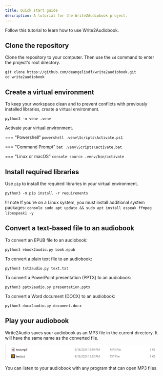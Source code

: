 ```yaml
---
title: Quick start guide
description: A tutorial for the Write2Audiobook project.
---
```


Follow this tutorial to learn how to use Write2Audiobook.

## Clone the repository

Clone the repository to your computer. Then use the `cd` command to enter the project's root directory.

```console
git clone https://github.com/deangelisdf/write2audiobook.git
cd write2audiobook
```

## Create a virtual environment

To keep your workspace clean and to prevent conflicts with previously installed libraries, create a virtual environment.

```console
python3 -m venv .venv
```

Activate your virtual environment.

=== "Powershell"
    ```powershell
    .venv\Scripts\Activate.ps1
    ```

=== "Command Prompt"
    ```bat
    .venv\Scripts\activate.bat
    ```

=== "Linux or macOS"
    ```console
    source .venv/bin/activate
    ```

## Install required libraries

Use `pip` to install the required libraries in your virtual environment.

```console
python3 -m pip install -r requirements
```

!!! note
    If you're on a Linux system, you must install additional system packages:
    ```console
    sudo apt update && sudo apt install espeak ffmpeg libespeak1 -y
    ```

## Convert a text-based file to an audiobook

To convert an EPUB file to an audiobook:

```console
python3 ebook2audio.py book.epub
```

To convert a plain text file to an audiobook:

```console
python3 txt2audio.py text.txt
```

To convert a PowerPoint presentation (PPTX) to an audiobook:

```console
python3 pptx2audio.py presentation.pptx
```

To convert a Word document (DOCX) to an audiobook:

```console
python3 docx2audio.py document.docx
```

## Play your audiobook

Write2Audio saves your audiobook as an MP3 file in the current directory. It will have the same name as the converted file.

![directory-image](img/example-output.png)

You can listen to your audiobook with any program that can open MP3 files.
